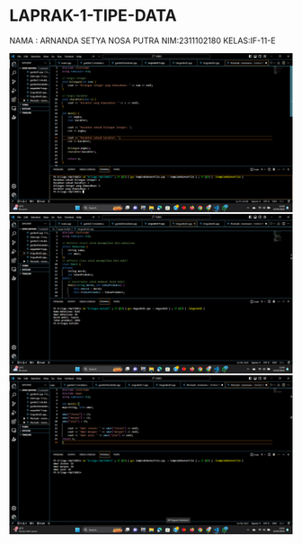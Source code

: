 # LAPRAK-1-TIPE-DATA
NAMA : ARNANDA SETYA NOSA PUTRA
NIM:2311102180
KELAS:IF-11-E


![alt text](https://github.com/arnadd72/LAPRAK-1-TIPE-DATA/blob/main/ss%20hasil%20running%20guided/ss%20hasil%20running%20unguided%201/unguided%201.png?raw=true)
![alt text](https://github.com/arnadd72/LAPRAK-1-TIPE-DATA/blob/main/ss%20hasil%20running%20guided/ss%20hasil%20running%20unguided%201/unguided%202.png?raw=true)
![alt text](https://github.com/arnadd72/LAPRAK-1-TIPE-DATA/blob/main/ss%20hasil%20running%20guided/ss%20hasil%20running%20unguided%201/unguided%203.png?raw=true)
